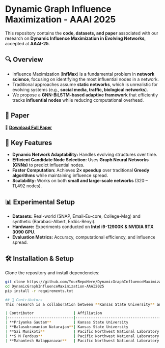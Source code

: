 # Dynamic Graph Influence Maximization - AAAI 2025  

This repository contains the **code, datasets, and paper** associated with our research on **Dynamic Influence Maximization in Evolving Networks**, accepted at **AAAI-25**.  

## 🔍 Overview  
- Influence Maximization (**InfMax**) is a fundamental problem in **network science**, focusing on identifying the most influential nodes in a network.  
- Traditional approaches assume **static networks**, which is unrealistic for evolving systems (e.g., **social media, traffic, biological networks**).  
- We propose a **GNN-BiLSTM-based adaptive framework** that efficiently tracks **influential nodes** while reducing computational overhead.  

## 📜 Paper  
📄 **[Download Full Paper](https://github.com/Priyankagautam08/DynamicGraphInfluenceMaximization-AAAI2025/blob/main/AAAI25_Dynamic_Infmax.pdf)**  

## 🚀 Key Features  
- **Dynamic Network Adaptability:** Handles evolving structures over time.  
- **Efficient Candidate Node Selection:** Uses **Graph Neural Networks (GNNs)** to predict influential nodes.  
- **Faster Computation:** Achieves **2× speedup** over traditional **Greedy algorithms** while maintaining influence spread.  
- **Scalability:** Works on both **small and large-scale networks** (320 – 11,492 nodes).  

## 📊 Experimental Setup  
- **Datasets:** Real-world (SNAP, Email-Eu-core, College-Msg) and synthetic (Barabasi-Albert, Erdős-Rényi).  
- **Hardware:** Experiments conducted on **Intel i9-12900K & NVIDIA RTX 3090 GPU**.  
- **Evaluation Metrics:** Accuracy, computational efficiency, and influence spread.  

## 🛠 Installation & Setup  
Clone the repository and install dependencies:  
```bash
git clone https://github.com/YourRepoHere/DynamicGraphInfluenceMaximization-AAAI2025.git
cd DynamicGraphInfluenceMaximization-AAAI2025
pip install -r requirements.txt

## 🤝 Contributors  
This research is a collaboration between **Kansas State University** and **Pacific Northwest National Laboratory (PNNL)**.  

| Contributor                  | Affiliation                                | Google Scholar |
|------------------------------|--------------------------------------------|----------------|
| **Priyanka Gautam**          | Kansas State University                   | [Google Scholar]([https://scholar.google.com/](https://scholar.google.com/citations?user=7uzapiUAAAAJ&hl=en)) |
| **Balasubramaniam Natarajan**| Kansas State University                   | [Google Scholar]([https://scholar.google.com/](https://scholar.google.com/citations?user=ePCK5e8AAAAJ&hl=en)) |
| **Sai Munikoti**             | Pacific Northwest National Laboratory     | [Google Scholar]([https://scholar.google.com/](https://scholar.google.com/citations?user=2qzs41QAAAAJ&hl=en)) |
| **S M Ferdous**              | Pacific Northwest National Laboratory     | [Google Scholar]([https://scholar.google.com/](https://scholar.google.com/citations?user=pqbWrO0AAAAJ&hl=en)) |
| **Mahantesh Halappanavar**   | Pacific Northwest National Laboratory     | [Google Scholar]([https://scholar.google.com/](https://scholar.google.com/citations?user=E4Wqxq8AAAAJ&hl=en)) |

